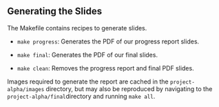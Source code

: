 ## Generating the Slides 

The Makefile contains recipes to generate slides. 

- `make progress`: Generates the PDF of our progress report slides. 
- `make final`: Generates the PDF of our final slides. 

- `make clean`: Removes the progress report and final PDF slides. 

Images required to generate the report are cached in the 
`project-alpha/images`  directory, but may also be reproduced by navigating to 
the `project-alpha/final`directory and running `make all`.

